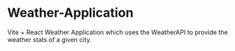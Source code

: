 ﻿# Weather-Application
Vite + React Weather Application which uses the WeatherAPI to provide the weather stats of a given city.
